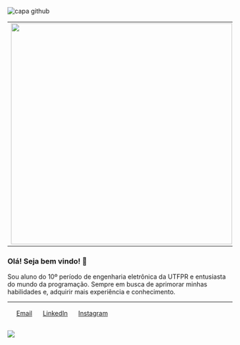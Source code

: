 ![capa github](https://github.com/mindblows/mindblows/blob/main/images/capa-gmatias.png)


<center>
<table>
    <tr>
        <td><img width="495px" align="left" src="https://github-readme-stats.vercel.app/api/top-langs/?username=mindblows&hide=html&layout=compact&theme=dark" /></td>
        <td><img width="495px" align="left" src="https://github-readme-stats.vercel.app/api?username=mindblows&theme=dark"/></td>
    </tr>   
</table>
</center>


### Olá! Seja bem vindo! 👋

Sou aluno do 10º período de engenharia eletrônica da UTFPR e entusiasta do mundo da programação. Sempre em busca de aprimorar minhas habilidades e, adquirir mais experiência e conhecimento.

---

<a href="mailto:gmatias1793@gmail.com"><img src="https://github.com/mindblows/mindblows/blob/main/images/email.png" width="16"></img></a> [Email](mailto:gmatias1793@gmail.com)
<a href="https://www.linkedin.com/in/gabriel-silva-5a58201a2/"><img src="https://github.com/mindblows/mindblows/blob/main/images/linkedin.png" width="16"></img></a> [LinkedIn](https://www.linkedin.com/in/gabriel-silva-5a58201a2/)
<a href="https://www.instagram.com/gmatiass/"><img src="https://github.com/mindblows/mindblows/blob/main/images/instagram.png" width="16"></img></a> [Instagram](https://www.instagram.com/gmatiass)

![](https://komarev.com/ghpvc/?username=mindblows&color=red&style=flat)
---


